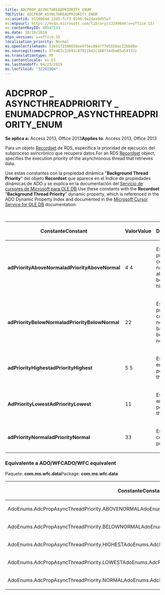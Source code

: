 ```yaml
---
title: ADCPROP_ASYNCTHREADPRIORITY_ENUM
TOCTitle: ADCPROP_ASYNCTHREADPRIORITY_ENUM
ms:assetid: b15006dd-22d5-fcf3-8196-9e24ea9d55a7
ms:mtpsurl: https://msdn.microsoft.com/library/JJ249844(v=office.15)
ms:contentKeyID: 48547143
ms.date: 10/18/2018
mtps_version: v=office.15
localization_priority: Normal
ms.openlocfilehash: 53e51f2386658ee975ec8847f7e5550ac22bbd8e
ms.sourcegitcommit: 8fe462c32b91c87911942c188f3445e85a54137c
ms.translationtype: MT
ms.contentlocale: es-ES
ms.lasthandoff: 04/23/2019
ms.locfileid: "32281904"
---
```

# <a name="adcprop_asyncthreadpriority_enum"></a><span data-ttu-id="2709e-102">ADCPROP \_ ASYNCTHREADPRIORITY \_ ENUM</span><span class="sxs-lookup"><span data-stu-id="2709e-102">ADCPROP\_ASYNCTHREADPRIORITY\_ENUM</span></span>

<span data-ttu-id="2709e-103">**Se aplica a:** Access 2013, Office 2013</span><span class="sxs-lookup"><span data-stu-id="2709e-103">**Applies to**: Access 2013, Office 2013</span></span>

<span data-ttu-id="2709e-104">Para un objeto [Recordset](recordset-object-ado.md) de RDS, especifica la prioridad de ejecución del subproceso asincrónico que recupera datos.</span><span class="sxs-lookup"><span data-stu-id="2709e-104">For an RDS [Recordset](recordset-object-ado.md) object, specifies the execution priority of the asynchronous thread that retrieves data.</span></span>

<span data-ttu-id="2709e-105">Use estas constantes con la propiedad dinámica "**Background Thread Priority**" del objeto **Recordset** que aparece en el Índice de propiedades dinámicas de ADO y se explica en la documentación del [Servicio de cursores de Microsoft para OLE DB](microsoft-cursor-service-for-ole-db-ado-service-component.md).</span><span class="sxs-lookup"><span data-stu-id="2709e-105">Use these constants with the **Recordset** "**Background Thread Priority**" dynamic property, which is referenced in the ADO Dynamic Property Index and documented in the [Microsoft Cursor Service for OLE DB](microsoft-cursor-service-for-ole-db-ado-service-component.md) documentation.</span></span>

<br/>

<table>
<colgroup>
<col style="width: 33%" />
<col style="width: 33%" />
<col style="width: 33%" />
</colgroup>
<thead>
<tr class="header">
<th><p><span data-ttu-id="2709e-106">Constante</span><span class="sxs-lookup"><span data-stu-id="2709e-106">Constant</span></span></p></th>
<th><p><span data-ttu-id="2709e-107">Valor</span><span class="sxs-lookup"><span data-stu-id="2709e-107">Value</span></span></p></th>
<th><p><span data-ttu-id="2709e-108">Descripción</span><span class="sxs-lookup"><span data-stu-id="2709e-108">Description</span></span></p></th>
</tr>
</thead>
<tbody>
<tr class="odd">
<td><p><span data-ttu-id="2709e-109"><strong>adPriorityAboveNormal</strong></span><span class="sxs-lookup"><span data-stu-id="2709e-109"><strong>adPriorityAboveNormal</strong></span></span></p></td>
<td><p><span data-ttu-id="2709e-110">4 </span><span class="sxs-lookup"><span data-stu-id="2709e-110">4</span></span></p></td>
<td><p><span data-ttu-id="2709e-111">Establece las prioridades comprendidas entre la normal y la más alta.</span><span class="sxs-lookup"><span data-stu-id="2709e-111">Sets priority between normal and highest.</span></span></p></td>
</tr>
<tr class="even">
<td><p><span data-ttu-id="2709e-112"><strong>adPriorityBelowNormal</strong></span><span class="sxs-lookup"><span data-stu-id="2709e-112"><strong>adPriorityBelowNormal</strong></span></span></p></td>
<td><p><span data-ttu-id="2709e-113">2</span><span class="sxs-lookup"><span data-stu-id="2709e-113">2</span></span></p></td>
<td><p><span data-ttu-id="2709e-114">Establece las prioridades comprendidas entre la normal y la más baja.</span><span class="sxs-lookup"><span data-stu-id="2709e-114">Sets priority between lowest and normal.</span></span></p></td>
</tr>
<tr class="odd">
<td><p><span data-ttu-id="2709e-115"><strong>adPriorityHighest</strong></span><span class="sxs-lookup"><span data-stu-id="2709e-115"><strong>adPriorityHighest</strong></span></span></p></td>
<td><p><span data-ttu-id="2709e-116">5 </span><span class="sxs-lookup"><span data-stu-id="2709e-116">5</span></span></p></td>
<td><p><span data-ttu-id="2709e-117">Establece la prioridad en el nivel más alto posible.</span><span class="sxs-lookup"><span data-stu-id="2709e-117">Sets priority to the highest possible.</span></span></p></td>
</tr>
<tr class="even">
<td><p><span data-ttu-id="2709e-118"><strong>AdPriorityLowest</strong></span><span class="sxs-lookup"><span data-stu-id="2709e-118"><strong>AdPriorityLowest</strong></span></span></p></td>
<td><p><span data-ttu-id="2709e-119">1</span><span class="sxs-lookup"><span data-stu-id="2709e-119">1</span></span></p></td>
<td><p><span data-ttu-id="2709e-120">Establece la prioridad en el nivel más bajo posible.</span><span class="sxs-lookup"><span data-stu-id="2709e-120">Sets priority to the lowest possible.</span></span></p></td>
</tr>
<tr class="odd">
<td><p><span data-ttu-id="2709e-121"><strong>adPriorityNormal</strong></span><span class="sxs-lookup"><span data-stu-id="2709e-121"><strong>adPriorityNormal</strong></span></span></p></td>
<td><p><span data-ttu-id="2709e-122">3</span><span class="sxs-lookup"><span data-stu-id="2709e-122">3</span></span></p></td>
<td><p><span data-ttu-id="2709e-123">Establece la prioridad como normal.</span><span class="sxs-lookup"><span data-stu-id="2709e-123">Sets priority to normal.</span></span></p></td>
</tr>
</tbody>
</table>

### <a name="adowfc-equivalent"></a><span data-ttu-id="2709e-124">Equivalente a ADO/WFC</span><span class="sxs-lookup"><span data-stu-id="2709e-124">ADO/WFC equivalent</span></span>

<span data-ttu-id="2709e-125">Paquete: **com.ms.wfc.data**</span><span class="sxs-lookup"><span data-stu-id="2709e-125">Package: **com.ms.wfc.data**</span></span>

<table>
<colgroup>
<col style="width: 100%" />
</colgroup>
<thead>
<tr class="header">
<th><p><span data-ttu-id="2709e-126">Constante</span><span class="sxs-lookup"><span data-stu-id="2709e-126">Constant</span></span></p></th>
</tr>
</thead>
<tbody>
<tr class="odd">
<td><p><span data-ttu-id="2709e-127">AdoEnums.AdcPropAsyncThreadPriority.ABOVENORMAL</span><span class="sxs-lookup"><span data-stu-id="2709e-127">AdoEnums.AdcPropAsyncThreadPriority.ABOVENORMAL</span></span></p></td>
</tr>
<tr class="even">
<td><p><span data-ttu-id="2709e-128">AdoEnums.AdcPropAsyncThreadPriority.BELOWNORMAL</span><span class="sxs-lookup"><span data-stu-id="2709e-128">AdoEnums.AdcPropAsyncThreadPriority.BELOWNORMAL</span></span></p></td>
</tr>
<tr class="odd">
<td><p><span data-ttu-id="2709e-129">AdoEnums.AdcPropAsyncThreadPriority.HIGHEST</span><span class="sxs-lookup"><span data-stu-id="2709e-129">AdoEnums.AdcPropAsyncThreadPriority.HIGHEST</span></span></p></td>
</tr>
<tr class="even">
<td><p><span data-ttu-id="2709e-130">AdoEnums.AdcPropAsyncThreadPriority.LOWEST</span><span class="sxs-lookup"><span data-stu-id="2709e-130">AdoEnums.AdcPropAsyncThreadPriority.LOWEST</span></span></p></td>
</tr>
<tr class="odd">
<td><p><span data-ttu-id="2709e-131">AdoEnums.AdcPropAsyncThreadPriority.NORMAL</span><span class="sxs-lookup"><span data-stu-id="2709e-131">AdoEnums.AdcPropAsyncThreadPriority.NORMAL</span></span></p></td>
</tr>
</tbody>
</table>

